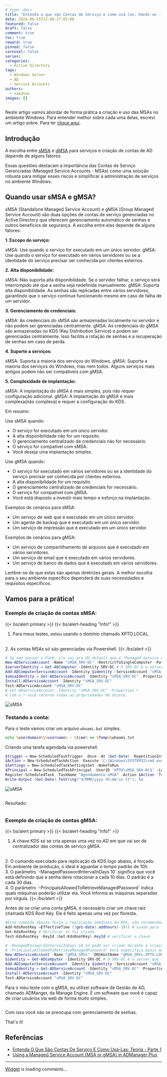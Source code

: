 ```yaml
---
# type: docs 
title: "Entenda o que são Contas de Serviço e como usá-las: Hands-on - Parte 2"
date: 2024-06-15T23:40:17-03:00
featured: false
draft: false
comment: true
toc: true
reward: true
pinned: false
carousel: false
series:
categories:
  - Active Directory
tags: 
  - Windows Server
  - AD
  - Service Accounts
authors:
  - sandson
images: []
---
```

Neste artigo vamos abordar de forma prática a criação e uso das MSAs no ambiente Windows. Para entender melhor sobre cada uma delas, escrevi um artigo sobre. Para ler [clique aqui](https://sandsoncosta.github.io/blog/2024/06/entenda-o-que-s%C3%A3o-contas-de-servi%C3%A7o-e-como-us%C3%A1-las-teoria-parte-1/).
<!--more-->

## Introdução

A escolha entre [sMSA](https://sandsoncosta.github.io/blog/2024/06/entenda-o-que-s%C3%A3o-contas-de-servi%C3%A7o-e-como-us%C3%A1-las-teoria-parte-1/) e [gMSA](https://sandsoncosta.github.io/blog/2024/06/entenda-o-que-s%C3%A3o-contas-de-servi%C3%A7o-e-como-us%C3%A1-las-teoria-parte-1/) para serviços e criação de contas de AD depende de alguns fatores:

Essas questões destacam a importância das Contas de Serviço Gerenciadas (Managed Service Accounts - MSAs) como uma solução robusta para mitigar esses riscos e simplificar a administração de serviços no ambiente Windows.

## Quando usar sMSA e gMSA?

sMSA (Standalone Managed Service Account) e gMSA (Group Managed Service Account) são duas opções de contas de serviço gerenciadas no Active Directory que oferecem gerenciamento automático de senhas e outros benefícios de segurança. A escolha entre elas depende de alguns fatores:

**1. Escopo do serviço:**

sMSA: Use quando o serviço for executado em um único servidor.
gMSA: Use quando o serviço for executado em vários servidores ou se a identidade do serviço precisar ser conhecida por clientes externos.

**2. Alta disponibilidade:**

sMSA: Não suporta alta disponibilidade. Se o servidor falhar, o serviço será interrompido até que a senha seja redefinida manualmente.
gMSA: Suporta alta disponibilidade. As senhas são replicadas entre vários servidores, garantindo que o serviço continue funcionando mesmo em caso de falha de um servidor.

**3. Gerenciamento de credenciais:**

sMSA: As credenciais do sMSA são armazenadas localmente no servidor e não podem ser gerenciadas centralmente.
gMSA: As credenciais do gMSA são armazenadas no KDS (Key Distribution Service) e podem ser gerenciadas centralmente. Isso facilita a rotação de senhas e a recuperação de senhas em caso de perda.

**4. Suporte a serviços:**

sMSA: Suporta a maioria dos serviços do Windows.
gMSA: Suporta a maioria dos serviços do Windows, mas nem todos. Alguns serviços mais antigos podem não ser compatíveis com gMSA.

**5. Complexidade de implantação:**

sMSA: A implantação do sMSA é mais simples, pois não requer configuração adicional.
gMSA: A implantação do gMSA é mais complexa(não complexa) e requer a configuração do KDS.

Em resumo:

Use sMSA quando:

- O serviço for executado em um único servidor.
- A alta disponibilidade não for um requisito.
- O gerenciamento centralizado de credenciais não for necessário.
- O serviço for compatível com sMSA.
- Você deseja uma implantação simples.

Use gMSA quando:

- O serviço for executado em vários servidores ou se a identidade do serviço precisar ser conhecida por clientes externos.
- A alta disponibilidade for um requisito.
- O gerenciamento centralizado de credenciais for necessário.
- O serviço for compatível com gMSA.
- Você está disposto a investir mais tempo e esforço na implantação.

Exemplos de cenários para sMSA:

- Um serviço de web que é executado em um único servidor.
- Um agente de backup que é executado em um único servidor.
- Um serviço de impressão que é executado em um único servidor.

Exemplos de cenários para gMSA:

- Um serviço de compartilhamento de arquivos que é executado em vários servidores.
- Um serviço de email que é executado em vários servidores.
- Um serviço de banco de dados que é executado em vários servidores.

Lembre-se de que estas são apenas diretrizes gerais. A melhor escolha para o seu ambiente específico dependerá de suas necessidades e requisitos específicos.

## Vamos para a prática!

### Exemplo de criação de contas sMSA:

{{< bs/alert primary >}}
{{< bs/alert-heading "Info!" >}}
  1. Para meus testes, estou usando o domínio chamado XPTO.LOCAL.
  <br>
  2. As contas MSAs só são gerenciadas via Powershell.
{{< /bs/alert >}}

```powershell {title="Criando uma conta de serviço sMSA"}
# Se não passar o Path, ele vai pra OU default que é "Managed Service Accounts"
New-ADServiceAccount -Name "sMSA_SRV-DC" -RestrictToSingleComputer -Path "OU=Contas de Servico,OU=Tier1,DC=XPTO,DC=COM,DC=BR"
$serverIdentity = Get-ADComputer -Identity SRV-DC # O SRV-DC é o server que foi associado à conta de serviço, pode ser qualquer outro server.
Add-ADComputerServiceAccount -Identity $identity -ServiceAccount "sMSA_SRV-DC"
$smsaIdentity = Get-ADServiceAccount -Identity "sMSA_SRV-DC" -Properties HostComputers, msDS-HostServiceAccountBL
Install-ADServiceAccount -Identity "sMSA_SRV-DC"
Test-ADServiceAccount "sMSA_SRV-DC"
# Get-ADServiceAccount -Identity "sMSA_SRV-DC" -Properties *
# Com o * você retorna todas as propriedades do objeto.
```
![sMSA](smsa.png)

### Testando a conta:

Para o teste vamos criar um arquivo `whoami.bat` simples.

```bat {title="whoami.bat"}
echo %userdomain%\%username% - %time% >> %Temp%\whoami.txt
```

Criando uma tarefa agendada via powershell.

```powershell {title="Criando uma conta de serviço gMSA"}
$trigger = New-ScheduledTaskTrigger -Once -At (Get-Date) -RepetitionInterval (New-TimeSpan -Minutes 1)
$Action = New-ScheduledTaskAction -Execute 'C:\Windows\SYSTEM32\cmd.exe' -Argument '/c "C:\Users\joseph.climber_da\Desktop\whoami.bat"'
$Settings = New-ScheduledTaskSettingsSet -WakeToRun
$Principal = New-ScheduledTaskPrincipal -UserID 'XPTO\sMSA_SRV-DC$' -LogonType Password -RunLevel Highest
Register-ScheduledTask -TaskName "Agendamento sMSA" -Action $Action -Trigger $Trigger -Settings $Settings -Principal $Principal
Write-Output (Get-Date).ToString("d/MMM/yyyy hh:mm:ss tt"); ls
```
![sMSA](schedule.png)

<img src="agendamento.png" alt="" style="display: block; margin-left: auto; margin-right: auto; max-width: 100%; height: auto;">

Resultado:

<img src="resultado.png" alt="" style="display: block; margin-left: auto; margin-right: auto; max-width: 100%; height: auto;">

### Exemplo de criação de contas gMSA:

{{< bs/alert primary >}}
{{< bs/alert-heading "Info!" >}}
  1. A chave KDS só se cria apenas uma vez no AD em que vai ser de centralizador das contas de serviço gMSA.
  <br>
  2. O comando executado para replicação da KDS logo abaixo, é forçado. Em ambiente de produção, o ideal é aguardar o tempo padrão de 10h.
  <br>
  3. O parâmetro `-ManagedPasswordIntervalInDays 10` significa que você está definindo que a senha deve rotacionar a cada 10 dias. O padrão é a cada 30 dias.
  <br>
  4. O parâmetro `-PrincipalsAllowedToRetrieveManagedPassword` indica quais máquinas poderão utilizar ela. Você informa as máquinas separadas por vírgula.
{{< /bs/alert >}}

Antes de se criar uma conta gMSA, é necessário criar um chave raiz chamada KDS Root Key. Ele é feito apenas uma vez por floresta.

```powershell {title="Criando uma conta de serviço gMSA"}
#Esse comando abaixo força a replicação imediata da KDS, não recomendada para ambiente em PROD.
Add-KdsRootKey –EffectiveTime ((get-date).addhours(-10)) # usada para forçar a replicação
Get-KdsRootKey # Verificar se foi criada
Test-KdsRootKey -KeyId (Get-KdsRootKey).KeyId # verificar a chave

# -ManagedPasswordIntervalInDays 10 só pode ser criado durante a criação da gMSA.
# -PrincipalsAllowedToRetrieveManagedPassword: Você especifica quais máquinas podem usar essa conta, separado por vírgula.
New-ADServiceAccount -Name "gMSA_SRVs" -DNSHostName "gMSA_SRVs.XPTO.LOCAL" -Path "OU=Contas de Servico,OU=Tier1,DC=XPTO,DC=LOCAL" -PrincipalsAllowedToRetrieveManagedPassword SRV-DC$ -ManagedPasswordIntervalInDays 10
$identity = Get-ADComputer -Identity SRV-DC # O SRV-DC é o server que foi associado à conta de serviço, pode ser qualquer outro server.
Add-ADComputerServiceAccount -Identity $identity -ServiceAccount "sMSA_SRV-DC"
$smsaIdentity = Get-ADServiceAccount -Identity "sMSA_SRV-DC" -Properties HostComputers, msDS-HostServiceAccountBL
Install-ADServiceAccount -Identity "sMSA_SRV-DC"
Test-ADServiceAccount "sMSA_SRV-DC"
```

Para o meu teste com o gMSA, eu utilizei software de Gestão de AD, chamado ADManger, da Manage Engine. É um software que você é capaz de criar usuários via web de forma muito simples.

<img src="msa.png" alt="" style="display: block; margin-left: auto; margin-right: auto; max-width: 100%; height: auto;">

Com isso você não se preocupa com gerenciamento de senhas.

That's it!

## Referências

- [Entenda O Que São Contas De Serviço E Como Usá-Las: Teoria - Parte 1](https://sandsoncosta.github.io/blog/2024/06/entenda-o-que-s%C3%A3o-contas-de-servi%C3%A7o-e-como-us%C3%A1-las-teoria-parte-1/)
- [Using a Managed Service Account (MSA or gMSA) in ADManager Plus](https://pitstop.manageengine.com/portal/en/kb/articles/using-a-managed-service-account-in-admanager-plus)

---
<!-- begin wwww.htmlcommentbox.com -->
  <div id="HCB_comment_box"><a href="http://www.htmlcommentbox.com">Widget</a> is loading comments...</div>
 <link rel="stylesheet" type="text/css" href="https://www.htmlcommentbox.com/static/skins/bootstrap/twitter-bootstrap.css?v=0" />
<!-- end www.htmlcommentbox.com -->
